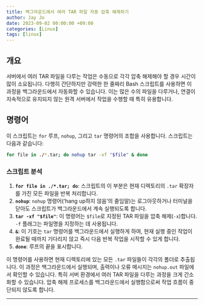 ```yaml
---
title: 백그라운드에서 여러 TAR 파일 자동 압축 해제하기
author: Jay Jo
date: 2023-09-02 00:00:00 +09:00
categories: [Linux]
tags: [linux]
---
```


## 개요
서버에서 여러 TAR 파일을 다루는 작업은 수동으로 각각 압축 해제해야 할 경우 시간이 많이 소요됩니다. 다행히 간단하지만 강력한 한 줄짜리 Bash 스크립트를 사용하면 이 과정을 백그라운드에서 자동화할 수 있습니다. 이는 많은 수의 파일을 다루거나, 연결이 지속적으로 유지되지 않는 원격 서버에서 작업을 수행할 때 특히 유용합니다.

## 명령어
이 스크립트는 `for` 루프, `nohup`, 그리고 `tar` 명령어의 조합을 사용합니다. 스크립트는 다음과 같습니다:

```bash
for file in ./*.tar; do nohup tar -xf "$file" & done
```

### 스크립트 분석
1. **`for file in ./*.tar; do`**: 스크립트의 이 부분은 현재 디렉토리의 `.tar` 확장자를 가진 모든 파일을 반복 처리합니다.
2. **`nohup`**: `nohup` 명령어(‘hang up하지 않음’의 줄임말)는 로그아웃하거나 터미널을 닫아도 스크립트가 백그라운드에서 계속 실행되도록 합니다.
3. **`tar -xf "$file"`**: 이 명령어는 `$file`로 지정된 TAR 파일을 압축 해제(`-x`)합니다. `-f` 플래그는 파일명을 지정하는 데 사용됩니다.
4. **`&`**: 이 기호는 `tar` 명령어를 백그라운드에서 실행하게 하여, 현재 실행 중인 작업이 완료될 때까지 기다리지 않고 즉시 다음 반복 작업을 시작할 수 있게 합니다.
5. **`done`**: 루프의 끝을 표시합니다.

이 명령어를 사용하면 현재 디렉토리에 있는 모든 `.tar` 파일들이 각각의 폴더로 추출됩니다. 이 과정은 백그라운드에서 실행되며, 출력이나 오류 메시지는 `nohup.out` 파일에서 확인할 수 있습니다. 특히 서버 환경에서 여러 TAR 파일을 다루는 과정을 크게 간소화할 수 있습니다. 압축 해제 프로세스를 백그라운드에서 실행함으로써 작업 흐름이 중단되지 않도록 합니다.

---

